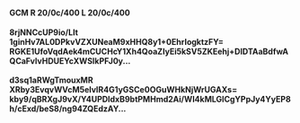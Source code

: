 #### GCM R 20/0c/400 L 20/0c/400
**8rjNNCcUP9io/LIt**<br/>**1ginHv7AL0DPkvVZXUNeaM9xHHQ8y1+0EhrIogktzFY=**<br/>**RGKE1UfoVqdAek4mCUCHcY1Xh4QoaZIyEi5kSV5ZKEehj+DlDTAaBdfwAQCaFvIvHDUEYcXWSIkPFJ0y...**<br/><br/>
**d3sq1aRWgTmouxMR**<br/>**XRby3EvqvWVcM5elvIR4G1yGSCe0OGuWHkNjWrUGAXs=**<br/>**kby9/qBRXgJ9vX/Y4UPDIdxB9btPMHmd2Ai/WI4kMLGICgYPpJy4YyEP8h/cExd/beS8/ng94ZQEdzAY...**